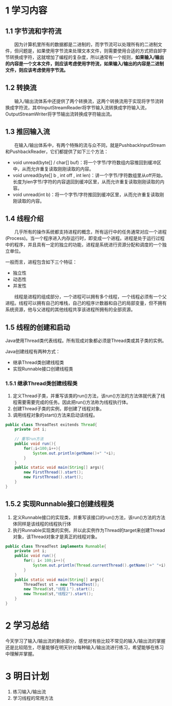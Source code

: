 # 1 学习内容

## 1.1 字节流和字符流

&emsp;&emsp;因为计算机里所有的数据都是二进制的，而字节流可以处理所有的二进制文件，但问题是，如果使用字节流来处理文本文件，则需要使用合适的方式把自卸字节转换成字符，这就增加了编程的复杂度，所以通常有一个规则，**如果输入/输出的内容是一个文本文件，则应该考虑使用字符流，如果输入/输出的内容是二进制文件，则应该考虑使用字节流。**

## 1.2 转换流

&emsp;&emsp;输入/输出流体系中还提供了两个转换流，这两个转换流用于实现将字节流转换成字符流，其中InputStreamReader将字节输入流转换成字符输入流，OutputStreamWriter将字节输出流转换成字符输出流。

## 1.3 推回输入流

&emsp;&emsp;在输入/输出体系中，有两个特殊的流与众不同，就是PushbackInputStream和PushbackReader，它们都提供了如下三个方法：

* void unread(byte[] / char[] buf)：将一个字节/字符数组内容推回到缓冲区中，从而允许重复读取刚刚读取的内容。
* void unread(byte[] b , int off , int len)：讲一个字节/字符数组里从off开始，长度为len字节/字符的内容退回到缓冲区里，从而允许重复读取刚刚读取的内容。
* void unread(int b)：将一个字节/字符推回到缓冲区里，从而允许重复读取刚刚读取的内容。

## 1.4 线程介绍

&emsp;&emsp;几乎所有的操作系统都支持进程的概念，所有运行中的任务通常对应一个进程(Process)。当一个程序进入内存运行时，即变成一个进程。进程是处于运行过程中的程序，并且具有一定的独立的功能，进程是系统进行资源分配和调度的一个独立单位。

一般而言，进程包含如下三个特征：

* 独立性
* 动态性
* 并发性

&emsp;&emsp;线程是进程的组成部分，一个进程可以拥有多个线程，一个线程必须有一个父进程。线程可以拥有自己的堆栈，自己的程序计数器和自己的局部变量，但不拥有系统资源，他与父进程的其他线程共享该进程所拥有的全部资源。

## 1.5 线程的创建和启动

Java使用Thread类代表线程。所有现成对象都必须是Thread类或其子类的实例。 

Java创建线程有两种方式：

* 继承Thread类创建线程类
* 实现Runnable接口创建线程类

### 1.5.1 继承Thread类创建线程类

1. 定义Thread子类，并重写该类的run()方法，该run()方法的方法体就代表了线程需要需要完成的任务。因此把run()方法称为线程执行体。
2. 创建Thread子类的实例，即创建了线程对象。
3. 调用线程对象的start()方法来启动该线程。

```java
public class ThreadTest exitends Thread{
    private int i;
    
    // 重写run方法
    public void run(){
        for(;i<100;i++){
            System.out.println(getName()+" "+i);
        }
    }
    public static void main(String[] args){
		new FirstThread().start();
        new FirstThread().start();
	}
}
```

## 1.5.2 实现Runnable接口创建线程类

1. 定义Runnable接口的实现类，并重写该接口的run()方法，该run()方法的方法体同样是该线程的线程执行体
2. 执行Runnable实现类的实例，并以此实例作为Thread的target来创建Thread对象，该Thread对象才是真正的线程对象。

```java
public class ThreadTest implements Runnable{
    private int i;
    public void run(){
        for(; i< 100;i++){
            System.out.println(Thread.currentThread().getName()+" "+i);
        }
    }
    public static void main(String[] args){
        ThreadTest st = new ThreadTest();
        new Thread(st,"线程１").start();
        new Thread(st,"线程2").start();
    }
}
```

# 2 学习总结

今天学习了输入/输出流的剩余部分，感觉对有些比较不常见的输入/输出流的掌握还是比较陌生，尽量能够在明天针对每种输入/输出流进行练习，希望能够在练习中理解并掌握。

# 3 明日计划

1. 练习输入/输出流
2. 学习线程的常用方法